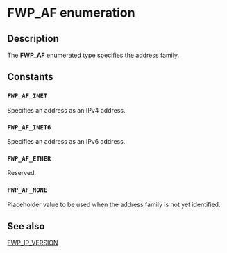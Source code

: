 # FWP_AF enumeration

## Description

The **FWP_AF** enumerated type specifies the address family.

## Constants

### `FWP_AF_INET`

Specifies an address as an IPv4 address.

### `FWP_AF_INET6`

Specifies an address as an IPv6 address.

### `FWP_AF_ETHER`

Reserved.

### `FWP_AF_NONE`

Placeholder value to be used when the address family is not yet identified.

## See also

[FWP_IP_VERSION](https://learn.microsoft.com/windows/desktop/api/fwptypes/ne-fwptypes-fwp_ip_version)